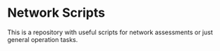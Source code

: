# Network Scripts
This is a repository with useful scripts for network assessments or just general operation tasks.
